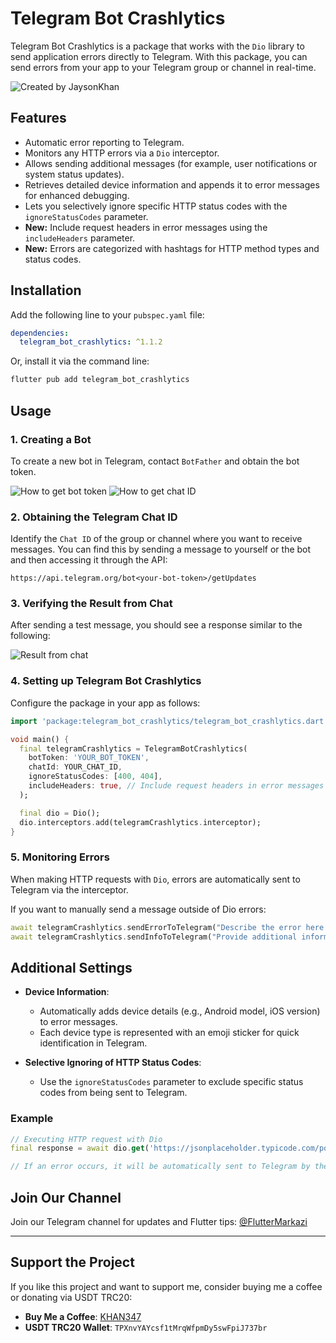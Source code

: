 
# Telegram Bot Crashlytics

Telegram Bot Crashlytics is a package that works with the `Dio` library to send application errors directly to Telegram. With this package, you can send errors from your app to your Telegram group or channel in real-time.

![Created by JaysonKhan](https://media.giphy.com/media/v1.Y2lkPTc5MGI3NjExemxodXByN284b3dsdnA0bWc4c3kyYW96NTc4eGVqMHV0a2s0M250NCZlcD12MV9pbnRlcm5hbF9naWZfYnlfaWQmY3Q9Zw/Zll2OF7cp3HkAhxkJM/giphy.gif)

## Features
- Automatic error reporting to Telegram.
- Monitors any HTTP errors via a `Dio` interceptor.
- Allows sending additional messages (for example, user notifications or system status updates).
- Retrieves detailed device information and appends it to error messages for enhanced debugging.
- Lets you selectively ignore specific HTTP status codes with the `ignoreStatusCodes` parameter.
- **New:** Include request headers in error messages using the `includeHeaders` parameter.
- **New:** Errors are categorized with hashtags for HTTP method types and status codes.

## Installation

Add the following line to your `pubspec.yaml` file:

```yaml
dependencies:
  telegram_bot_crashlytics: ^1.1.2
```

Or, install it via the command line:

```bash
flutter pub add telegram_bot_crashlytics
```

## Usage

### 1. Creating a Bot

To create a new bot in Telegram, contact `BotFather` and obtain the bot token.

![How to get bot token](https://github.com/JaysonKhan/telegram_bot_crashlytics/blob/master/images/how_to_get_bot_token.png?raw=true)
![How to get chat ID](https://github.com/JaysonKhan/telegram_bot_crashlytics/blob/master/images/how_to_get_chat_id.png?raw=true)

### 2. Obtaining the Telegram Chat ID

Identify the `Chat ID` of the group or channel where you want to receive messages. You can find this by sending a message to yourself or the bot and then accessing it through the API:

```
https://api.telegram.org/bot<your-bot-token>/getUpdates
```

### 3. Verifying the Result from Chat

After sending a test message, you should see a response similar to the following:

![Result from chat](https://github.com/JaysonKhan/telegram_bot_crashlytics/blob/master/images/result_from_chat.png?raw=true)

### 4. Setting up Telegram Bot Crashlytics

Configure the package in your app as follows:

```dart
import 'package:telegram_bot_crashlytics/telegram_bot_crashlytics.dart';

void main() {
  final telegramCrashlytics = TelegramBotCrashlytics(
    botToken: 'YOUR_BOT_TOKEN',
    chatId: YOUR_CHAT_ID,
    ignoreStatusCodes: [400, 404],
    includeHeaders: true, // Include request headers in error messages
  );

  final dio = Dio();
  dio.interceptors.add(telegramCrashlytics.interceptor);
}
```

### 5. Monitoring Errors

When making HTTP requests with `Dio`, errors are automatically sent to Telegram via the interceptor.

If you want to manually send a message outside of Dio errors:

```dart
await telegramCrashlytics.sendErrorToTelegram("Describe the error here.");
await telegramCrashlytics.sendInfoToTelegram("Provide additional information here.");
```

## Additional Settings

- **Device Information**:
  - Automatically adds device details (e.g., Android model, iOS version) to error messages.
  - Each device type is represented with an emoji sticker for quick identification in Telegram.

- **Selective Ignoring of HTTP Status Codes**:
  - Use the `ignoreStatusCodes` parameter to exclude specific status codes from being sent to Telegram.

### Example

```dart
// Executing HTTP request with Dio
final response = await dio.get('https://jsonplaceholder.typicode.com/posts');

// If an error occurs, it will be automatically sent to Telegram by the interceptor.
```

## Join Our Channel

Join our Telegram channel for updates and Flutter tips: [@FlutterMarkazi](https://t.me/FlutterMarkazi)

---

## Support the Project

If you like this project and want to support me, consider buying me a coffee or donating via USDT TRC20:

- **Buy Me a Coffee**: [KHAN347](https://www.buymeacoffee.com/khan347)
- **USDT TRC20 Wallet**: `TPXnvYAYcsf1tMrqWfpmDy5swFpiJ737br`
